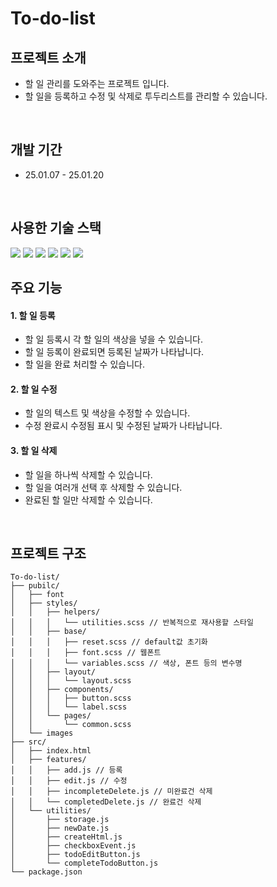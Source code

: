 # To-do-list


## 프로젝트 소개
- 할 일 관리를 도와주는 프로젝트 입니다. 
- 할 일을 등록하고 수정 및 삭제로 투두리스트를 관리할 수 있습니다.

<br />

## 개발 기간
- 25.01.07 - 25.01.20

<br />

## 사용한 기술 스택
<img src="https://img.shields.io/badge/Visual Studio-5C2D91?style=flat&logo=Visual Studio&logoColor=white"/>

<img src="https://img.shields.io/badge/HTML5-E34F26?style=flat-square&logo=html5&logoColor=white"/>

<img src="https://img.shields.io/badge/Scss-CC6699?style=flat-square&logo=Scss&logoColor=white"/>

<img src="https://img.shields.io/badge/JavaScript-F7DF1E?style=for-the-badge&logo=JavaScript&logoColor=white">

<img src="https://img.shields.io/badge/Git-F05032?style=flat-square&logo=git&logoColor=white"/>

<img src="https://img.shields.io/badge/GitHub-181717?style=flat-square&logo=GitHub&logoColor=white"/>

<br />

## 주요 기능
#### 1. 할 일 등록
- 할 일 등록시 각 할 일의 색상을 넣을 수 있습니다.
- 할 일 등록이 완료되면 등록된 날짜가 나타납니다.
- 할 일을 완료 처리할 수 있습니다.

#### 2. 할 일 수정
- 할 일의 텍스트 및 색상을 수정할 수 있습니다.
- 수정 완료시 수정됨 표시 및 수정된 날짜가 나타납니다.

#### 3. 할 일 삭제
- 할 일을 하나씩 삭제할 수 있습니다.
- 할 일을 여러개 선택 후 삭제할 수 있습니다.
- 완료된 할 일만 삭제할 수 있습니다.

<br />

## 프로젝트 구조

```
To-do-list/
├── pubilc/
│   ├── font
│   ├── styles/
│   │   ├── helpers/
│   │   │   └── utilities.scss // 반복적으로 재사용할 스타일
│   │   ├── base/
│   │   │   ├── reset.scss // default값 초기화
│   │   │   ├── font.scss // 웹폰트
│   │   │   └── variables.scss // 색상, 폰트 등의 변수명
│   │   ├── layout/
│   │   │   └── layout.scss
│   │   ├── components/
│   │   │   ├── button.scss
│   │   │   └── label.scss
│   │   └── pages/
│   │       └── common.scss
│   └── images
├── src/
│   ├── index.html
│   ├── features/
│   │   ├── add.js // 등록
│   │   ├── edit.js // 수정
│   │   ├── incompleteDelete.js // 미완료건 삭제
│   │   └── completedDelete.js // 완료건 삭제
│   └── utilities/
│       ├── storage.js
│       ├── newDate.js
│       ├── createHtml.js
│       ├── checkboxEvent.js
│       ├── todoEditButton.js
│       └── completeTodoButton.js
└── package.json
```
